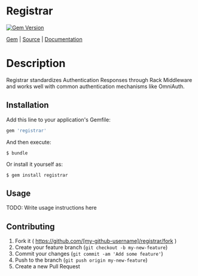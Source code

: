 [github]: https://github.com/JanOwiesniak/registrar
[doc]: http://rubydoc.info/github/JanOwiesniak/registrar/master/file/README.md
[gem]: https://rubygems.org/gems/registrar
[gem-badge]: https://img.shields.io/gem/v/registrar.svg

# Registrar

[![Gem Version][gem-badge]][gem]

[Gem][gem] |
[Source][github] |
[Documentation][doc]

# Description

Registrar standardizes Authentication Responses through Rack Middleware and works well with common authentication mechanisms like OmniAuth.

## Installation

Add this line to your application's Gemfile:

```ruby
gem 'registrar'
```

And then execute:

    $ bundle

Or install it yourself as:

    $ gem install registrar

## Usage

TODO: Write usage instructions here

## Contributing

1. Fork it ( https://github.com/[my-github-username]/registrar/fork )
2. Create your feature branch (`git checkout -b my-new-feature`)
3. Commit your changes (`git commit -am 'Add some feature'`)
4. Push to the branch (`git push origin my-new-feature`)
5. Create a new Pull Request
